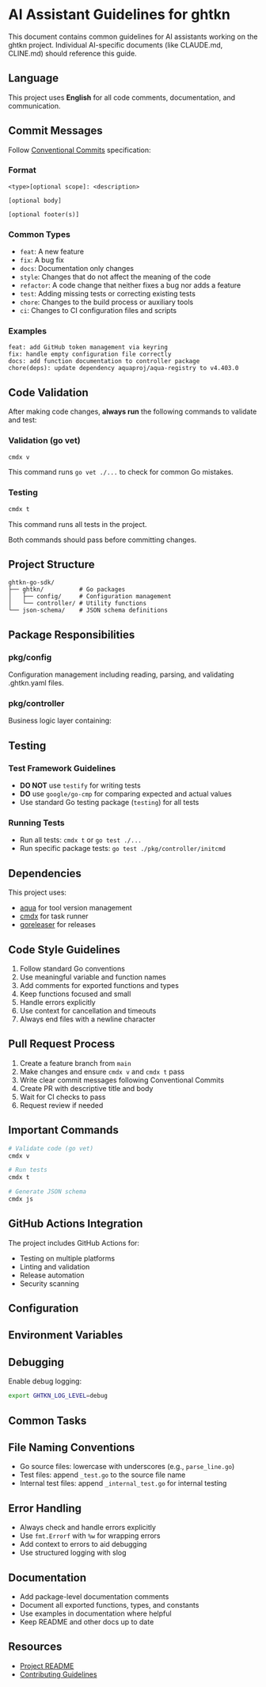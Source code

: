 # AI Assistant Guidelines for ghtkn

This document contains common guidelines for AI assistants working on the ghtkn project.
Individual AI-specific documents (like CLAUDE.md, CLINE.md) should reference this guide.

## Language

This project uses **English** for all code comments, documentation, and communication.

## Commit Messages

Follow [Conventional Commits](https://www.conventionalcommits.org/) specification:

### Format

```
<type>[optional scope]: <description>

[optional body]

[optional footer(s)]
```

### Common Types

- `feat`: A new feature
- `fix`: A bug fix
- `docs`: Documentation only changes
- `style`: Changes that do not affect the meaning of the code
- `refactor`: A code change that neither fixes a bug nor adds a feature
- `test`: Adding missing tests or correcting existing tests
- `chore`: Changes to the build process or auxiliary tools
- `ci`: Changes to CI configuration files and scripts

### Examples

```
feat: add GitHub token management via keyring
fix: handle empty configuration file correctly
docs: add function documentation to controller package
chore(deps): update dependency aquaproj/aqua-registry to v4.403.0
```

## Code Validation

After making code changes, **always run** the following commands to validate and test:

### Validation (go vet)

```bash
cmdx v
```
This command runs `go vet ./...` to check for common Go mistakes.

### Testing

```bash
cmdx t
```
This command runs all tests in the project.

Both commands should pass before committing changes.

## Project Structure

```
ghtkn-go-sdk/
├── ghtkn/          # Go packages
│   ├── config/     # Configuration management
│   └── controller/ # Utility functions
└── json-schema/    # JSON schema definitions
```

## Package Responsibilities

### pkg/config

Configuration management including reading, parsing, and validating .ghtkn.yaml files.

### pkg/controller

Business logic layer containing:

## Testing

### Test Framework Guidelines

- **DO NOT** use `testify` for writing tests
- **DO** use `google/go-cmp` for comparing expected and actual values
- Use standard Go testing package (`testing`) for all tests

### Running Tests

- Run all tests: `cmdx t` or `go test ./...`
- Run specific package tests: `go test ./pkg/controller/initcmd`

## Dependencies

This project uses:

- [aqua](https://aquaproj.github.io/) for tool version management
- [cmdx](https://github.com/suzuki-shunsuke/cmdx) for task runner
- [goreleaser](https://goreleaser.com/) for releases

## Code Style Guidelines

1. Follow standard Go conventions
2. Use meaningful variable and function names
3. Add comments for exported functions and types
4. Keep functions focused and small
5. Handle errors explicitly
6. Use context for cancellation and timeouts
7. Always end files with a newline character

## Pull Request Process

1. Create a feature branch from `main`
2. Make changes and ensure `cmdx v` and `cmdx t` pass
3. Write clear commit messages following Conventional Commits
4. Create PR with descriptive title and body
5. Wait for CI checks to pass
6. Request review if needed

## Important Commands

```bash
# Validate code (go vet)
cmdx v

# Run tests
cmdx t

# Generate JSON schema
cmdx js
```

## GitHub Actions Integration

The project includes GitHub Actions for:

- Testing on multiple platforms
- Linting and validation
- Release automation
- Security scanning

## Configuration

## Environment Variables

## Debugging

Enable debug logging:

```bash
export GHTKN_LOG_LEVEL=debug
```

## Common Tasks

## File Naming Conventions

- Go source files: lowercase with underscores (e.g., `parse_line.go`)
- Test files: append `_test.go` to the source file name
- Internal test files: append `_internal_test.go` for internal testing

## Error Handling

- Always check and handle errors explicitly
- Use `fmt.Errorf` with `%w` for wrapping errors
- Add context to errors to aid debugging
- Use structured logging with slog

## Documentation

- Add package-level documentation comments
- Document all exported functions, types, and constants
- Use examples in documentation where helpful
- Keep README and other docs up to date

## Resources

- [Project README](README.md)
- [Contributing Guidelines](CONTRIBUTING.md)
